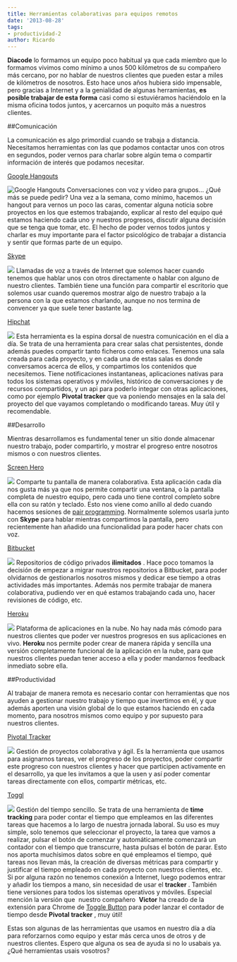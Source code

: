 ```yaml
---
title: Herramientas colaborativas para equipos remotos
date: '2013-08-28'
tags:
- productividad-2
author: Ricardo
---
```


**Diacode**
 lo formamos un equipo poco habitual ya que cada miembro que lo formamos vivimos como mínimo a unos 500 kilómetros de su compañero más cercano, por no hablar de nuestros clientes que pueden estar a miles de kilómetros de nosotros. Esto hace unos años hubiera sido impensable, pero gracias a Internet y a la genialidad de algunas herramientas, 
**es posible trabajar de esta forma**
 casi como si estuviéramos haciéndolo en la misma oficina todos juntos, y acercarnos un poquito más a nuestros clientes.

##Comunicación


La comunicación es algo primordial cuando se trabaja a distancia. Necesitamos herramientas con las que podamos contactar unos con otros en segundos, poder vernos para charlar sobre algún tema o compartir información de interés que podamos necesitar.

[Google Hangouts](https://www.google.com/tools/dlpage/hangoutplugin)

![Google Hangouts](https://diacode-blog.s3-eu-west-1.amazonaws.com/2013/08/hangouts-logo-300x118.jpg)
Conversaciones con voz y video para grupos… ¿Qué más se puede pedir? Una vez a la semana, como mínimo, hacemos un 
hangout para vernos un poco las caras, comentar alguna noticia sobre proyectos en los que estemos trabajando, explicar al resto del equipo qué estamos haciendo cada uno y nuestros progresos, discutir alguna decisión que se tenga que tomar, etc. El hecho de poder vernos todos juntos y charlar es muy importante para el factor psicológico de trabajar a distancia y sentir que formas parte de un equipo.




[Skype](https://www.skype.com)

![](https://diacode-blog.s3-eu-west-1.amazonaws.com/2013/08/Skype_Logo-300x132.png)
Llamadas de voz a través de Internet que solemos hacer cuando tenemos que hablar unos con otros directamente o hablar con alguno de nuestro clientes. También tiene una función para compartir el escritorio que solemos usar cuando queremos mostrar algo de nuestro trabajo a la persona con la que estamos charlando, aunque no nos termina de convencer ya que suele tener bastante lag.

[Hipchat](https://www.hipchat.com/)

![](https://diacode-blog.s3-eu-west-1.amazonaws.com/2013/08/logo_hipchat-300x88.png)
Esta herramienta es la espina dorsal de nuestra comunicación en el día a día. Se trata de una herramienta para crear salas chat persistentes, donde además puedes compartir tanto ficheros como enlaces. Tenemos una sala creada para cada proyecto, y en cada una de estas salas es donde conversamos acerca de ellos, y compartimos los contenidos que necesitemos. Tiene notificaciones instantaneas, aplicaciones nativas para todos los sistemas operativos y móviles, histórico de conversaciones y de recursos compartidos, y un api para poderlo integar con otras aplicaciones, como por ejemplo 
**Pivotal tracker**
 que va poniendo mensajes en la sala del proyecto del que vayamos completando o modificando tareas. Muy útil y recomendable.

##Desarrollo


Mientras desarrollamos es fundamental tener un sitio donde almacenar nuestro trabajo, poder compartirlo, y mostrar el progreso entre nosotros mismos o con nuestros clientes.

[Screen Hero](http://screenhero.com/)

![](https://diacode-blog.s3-eu-west-1.amazonaws.com/2013/08/screenhero_logo-300x163.png)
Comparte tu pantalla de manera colaborativa. Esta aplicación cada día nos gusta más ya que nos permite compartir una ventana, o la pantalla completa de nuestro equipo, pero cada uno tiene control completo sobre ella con su ratón y teclado. Esto nos viene como anillo al dedo cuando hacemos sesiones de 
[pair programming](http://es.wikipedia.org/wiki/Programaci%C3%B3n_en_pareja). Normalmente solemos usarla junto con 
**Skype**
 para hablar mientras compartimos la pantalla, pero recientemente han añadido una funcionalidad para poder hacer chats con voz.

[Bitbucket](http://bitbucket.org)

![](https://diacode-blog.s3-eu-west-1.amazonaws.com/2013/08/bitbucket_logo-300x85.jpeg)
Repositorios de código privados 
**ilimitados**
. Hace poco tomamos la decisión de empezar a migrar nuestros repositorios a Bitbucket, para poder olvidarnos de gestionarlos nosotros mismos y dedicar ese tiempo a otras actividades más importantes. Además nos permite trabajar de manera colaborativa, pudiendo ver en qué estamos trabajando cada uno, hacer revisiones de código, etc.

[Heroku](https://www.heroku.com/)

![](https://diacode-blog.s3-eu-west-1.amazonaws.com/2013/08/heroku_logo-300x94.jpg)
Plataforma de aplicaciones en la nube. No hay nada más cómodo para nuestros clientes que poder ver nuestros progresos en sus aplicaciones en vivo. 
**Heroku**
 nos permite poder crear de manera rápida y sencilla una versión completamente funcional de la aplicación en la nube, para que nuestros clientes puedan tener acceso a ella y poder mandarnos feedback inmediato sobre ella.

##Productividad


Al trabajar de manera remota es necesario contar con herramientas que nos ayuden a gestionar nuestro trabajo y tiempo que invertimos en él, y que además aporten una visión global de lo que estamos haciendo en cada momento, para nosotros mismos como equipo y por supuesto para nuestros clientes.

[Pivotal Tracker](https://www.pivotaltracker.com/)

![](https://diacode-blog.s3-eu-west-1.amazonaws.com/2013/08/pivotal_logo-300x107.png)
Gestión de proyectos colaborativa y ágil. Es la herramienta que usamos para asignarnos tareas, ver el progreso de los proyectos, poder compartir este progreso con nuestros clientes y hacer que participen activamente en el desarrollo, ya que les invitamos a que la usen y así poder comentar tareas directamente con ellos, compartir métricas, etc.

[Toggl](https://www.toggl.com/)

![](https://diacode-blog.s3-eu-west-1.amazonaws.com/2013/08/toggl_logo.png)
Gestión del tiempo sencillo. Se trata de una herramienta de 
**time tracking**
 para poder contar el tiempo que empleamos en las diferentes tareas que hacemos a lo largo de nuestra jornada laboral. Su uso es muy simple, solo tenemos que seleccionar el proyecto, la tarea que vamos a realizar, pulsar el botón de comenzar y automáticamente comenzará un contador con el tiempo que transcurre, hasta pulsas el botón de parar. Esto nos aporta muchísimos datos sobre en qué empleamos el tiempo, qué tareas nos llevan más, la creación de diversas métricas para compartir y justificar el tiempo empleado en cada proyecto con nuestros clientes, etc. Si por alguna razón no tenemos conexión a Internet, luego podemos entrar y añadir los tiempos a mano, sin necesidad de usar el 
**tracker**
. También tiene versiones para todos los sistemas operativos y móviles.
Especial mención la versión que  nuestro compañero 
**Victor**
 ha creado de la extensión para Chrome de 
[Toggle Button](https://github.com/hopsor/toggl-button) para poder lanzar el contador de tiempo desde 
**Pivotal tracker**
, muy útil!

Estas son algunas de las herramientas que usamos en nuestro día a día para reforzarnos como equipo y estar más cerca unos de otros y de nuestros clientes. Espero que alguna os sea de ayuda si no lo usabais ya. ¿Qué herramientas usais vosotros?

